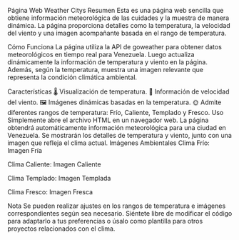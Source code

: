 
Página Web Weather Citys
Resumen
Esta es una página web sencilla que obtiene información meteorológica de las cuidades y la muestra de manera dinámica. La página proporciona detalles como la temperatura, la velocidad del viento y una imagen acompañante basada en el rango de temperatura.

Cómo Funciona
La página utiliza la API de goweather para obtener datos meteorológicos en tiempo real para Venezuela. Luego actualiza dinámicamente la información de temperatura y viento en la página. Además, según la temperatura, muestra una imagen relevante que representa la condición climática ambiental.

Características
🌡️ Visualización de temperatura.
💨 Información de velocidad del viento.
🖼️ Imágenes dinámicas basadas en la temperatura.
🌞 Admite diferentes rangos de temperatura: Frío, Caliente, Templado y Fresco.
Uso
Simplemente abre el archivo HTML en un navegador web.
La página obtendrá automáticamente información meteorológica para una ciudad en Venezuela.
Se mostrarán los detalles de temperatura y viento, junto con una imagen que refleja el clima actual.
Imágenes Ambientales
Clima Frío:
Imagen Fría

Clima Caliente:
Imagen Caliente

Clima Templado:
Imagen Templada

Clima Fresco:
Imagen Fresca

Nota
Se pueden realizar ajustes en los rangos de temperatura e imágenes correspondientes según sea necesario. Siéntete libre de modificar el código para adaptarlo a tus preferencias o úsalo como plantilla para otros proyectos relacionados con el clima.
